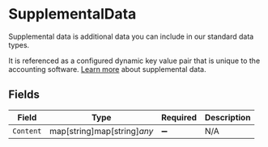# SupplementalData

Supplemental data is additional data you can include in our standard data types. 

It is referenced as a configured dynamic key value pair that is unique to the accounting software. [Learn more](https://docs.codat.io/using-the-api/supplemental-data/overview) about supplemental data.


## Fields

| Field                       | Type                        | Required                    | Description                 |
| --------------------------- | --------------------------- | --------------------------- | --------------------------- |
| `Content`                   | map[string]map[string]*any* | :heavy_minus_sign:          | N/A                         |